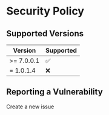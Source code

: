 # Security Policy

## Supported Versions

| Version    | Supported          |
| ---------- | ------------------ |
| >= 7.0.0.1 | :white_check_mark: |
| = 1.0.1.4  | :x:                |


## Reporting a Vulnerability

Create a new issue
